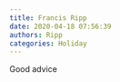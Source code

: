 ```yaml
---
title: Francis Ripp
date: 2020-04-18 07:56:39
authors: Ripp
categories: Holiday
---
```


 Good advice